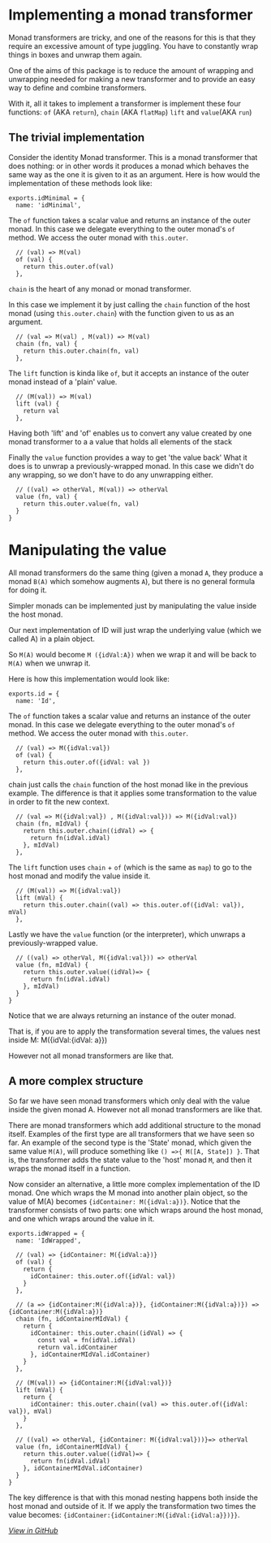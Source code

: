# Implementing a monad transformer 

Monad transformers are tricky, and one of the reasons for this is that they require an excessive amount of type juggling. You have to constantly wrap things in boxes and unwrap them again.  

One of the aims of this package is to reduce the amount of wrapping and unwrapping needed for making a new transformer and to provide an easy way to define and combine transformers.  

With it, all it takes to implement a transformer is implement these four functions:  `of` (AKA `return`), `chain` (AKA `flatMap`) `lift` and `value`(AKA `run`) 

## The trivial implementation 

Consider the identity Monad transformer. This is a monad transformer that does nothing:  or in other words it produces a monad which behaves the same way as the one it is given to it as an argument. Here is how would the implementation of these methods look like: 

    
    exports.idMinimal = {
      name: 'idMinimal',


The `of` function takes a scalar value and returns an instance of the outer monad. In this case we delegate everything to the outer monad's `of` method. We access the outer monad with `this.outer`.  

      // (val) => M(val)
      of (val) {
        return this.outer.of(val)
      },


`chain` is the heart of any monad or monad transformer. 

In this case we implement it by just calling the `chain` function of the host monad (using  `this.outer.chain`) with the function given to us as an argument. 

      // (val => M(val) , M(val)) => M(val)
      chain (fn, val) {
        return this.outer.chain(fn, val)
      },


The `lift` function is kinda like `of`, but it accepts an instance of the outer monad instead of a 'plain' value. 

      // (M(val)) => M(val)
      lift (val) {
        return val
      },


Having both 'lift' and 'of' enables us to convert any value created by one monad transformer to a a value that holds all elements of the stack 

Finally the `value` function provides a way to get 'the value back' What it does is to unwrap a previously-wrapped monad. In this case we didn't do any wrapping, so we don't have to do any unwrapping either. 

      // ((val) => otherVal, M(val)) => otherVal
      value (fn, val) {
        return this.outer.value(fn, val)
      }
    }
    
# Manipulating the value 

All monad transformers do the same thing (given a monad `A`, they produce a monad `B(A)` which somehow augments `A`), but there is no general formula for doing it. 

Simpler monads can be implemented just by manipulating the value inside the host monad. 

Our next implementation of ID will just wrap the underlying value (which we called A) in a plain object. 

So `M(A)` would become `M ({idVal:A})` when we wrap it and will be back to `M(A)` when we unwrap it. 

Here is how this implementation would look like: 

    
    exports.id = {
      name: 'Id',
    


The `of` function takes a scalar value and returns an instance of the outer monad. In this case we delegate everything to the outer monad's `of` method. We access the outer monad with `this.outer`.  

    
      // (val) => M({idVal:val})
      of (val) {
        return this.outer.of({idVal: val })
      },




chain just calls the `chain` function of the host monad like in the previous example. The difference is that it applies some transformation to the value in order to fit  the new context.  

      // (val => M({idVal:val}) , M({idVal:val})) => M({idVal:val})
      chain (fn, mIdVal) {
        return this.outer.chain((idVal) => {
          return fn(idVal.idVal)
        }, mIdVal)
      },


The `lift` function uses `chain` + `of` (which is the same as `map`) to go to the host monad and modify the value inside it. 

      // (M(val)) => M({idVal:val})
      lift (mVal) {
        return this.outer.chain((val) => this.outer.of({idVal: val}), mVal)
      },


Lastly we have the `value` function (or the interpreter), which unwraps a previously-wrapped value. 

      // ((val) => otherVal, M({idVal:val})) => otherVal
      value (fn, mIdVal) {
        return this.outer.value((idVal)=> {
          return fn(idVal.idVal)
        }, mIdVal)
      }
    }
    


Notice that we are always returning an instance of the outer monad. 

That is, if you are to apply the transformation several times, the values nest inside M: M({idVal:{idVal: a}}) 

However not all monad transformers are like that. 

## A more complex structure 

So far we have seen monad transformers which only deal with the value inside the given monad A. However not all monad transformers are like that.  

There are monad transformers which add additional structure to the monad itself. Examples of the first type are all transformers that we have seen so far. An example of the second type is the 'State' monad, which given the same value `M(A)`, will  produce something like `() =>{ M([A, State]) }`. That is, the transformer adds the state value to the 'host' monad `M`, and then it wraps the monad itself in a function. 

Now consider an alternative, a little more complex implementation of the ID monad. One which wraps the M monad into another plain object, so the value of M(A) becomes `{idContainer: M({idVal:a})}`. Notice that the transformer consists of two parts: one which  wraps around the host monad, and one which wraps around the value in it. 

    
    exports.idWrapped = {
      name: 'IdWrapped',
    
      // (val) => {idContainer: M({idVal:a})}
      of (val) {
        return {
          idContainer: this.outer.of({idVal: val})
        }
      },
    
      // (a => {idContainer:M({idVal:a})}, {idContainer:M({idVal:a})}) => {idContainer:M({idVal:a})}
      chain (fn, idContainerMIdVal) {
        return {
          idContainer: this.outer.chain((idVal) => {
            const val = fn(idVal.idVal)
            return val.idContainer
          }, idContainerMIdVal.idContainer)
        }
      },
    
      // (M(val)) => {idContainer:M({idVal:val})}
      lift (mVal) {
        return {
          idContainer: this.outer.chain((val) => this.outer.of({idVal: val}), mVal)
        }
      },
    
      // ((val) => otherVal, {idContainer: M({idVal:val}))}=> otherVal
      value (fn, idContainerMIdVal) {
        return this.outer.value((idVal)=> {
          return fn(idVal.idVal)
        }, idContainerMIdVal.idContainer)
      }
    }
    
The key difference is that with this monad nesting happens both inside the host monad and outside of it. If we apply the transformation two times the value becomes: `{idContainer:{idContainer:M({idVal:{idVal:a}})}}`. 

    


[_View in GitHub_](../lib/id.js) 

    
